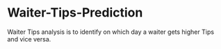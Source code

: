 # Waiter-Tips-Prediction
Waiter Tips analysis  is to identify on which day a waiter gets higher Tips and vice versa. 
